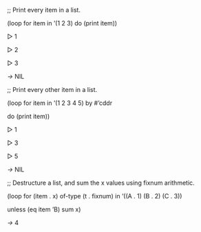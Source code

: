  

;; Print every item in a list. 

(loop for item in ’(1 2 3) do (print item)) 

&#9655; 1 

&#9655; 2 

&#9655; 3 

*→* NIL 

;; Print every other item in a list. 

(loop for item in ’(1 2 3 4 5) by #’cddr 

do (print item)) 

&#9655; 1 

&#9655; 3 

&#9655; 5 

*→* NIL 



 

 

;; Destructure a list, and sum the x values using fixnum arithmetic. 

(loop for (item . x) of-type (t . fixnum) in ’((A . 1) (B . 2) (C . 3)) 

unless (eq item ’B) sum x) 

*→* 4 

